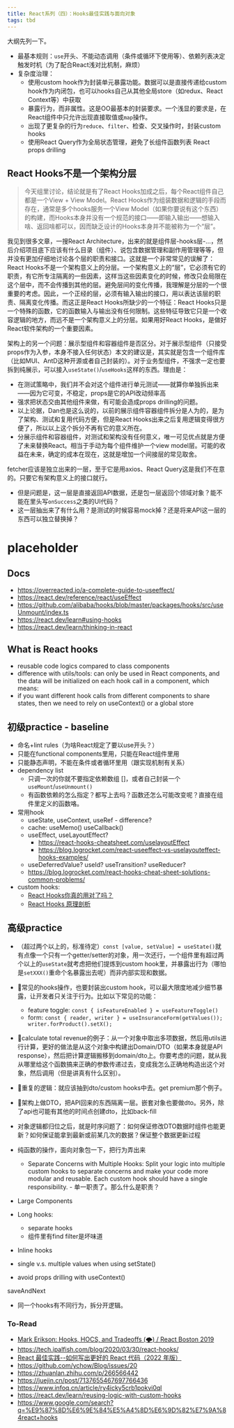 ```yaml
---
title: React系列（四）：Hooks最佳实践与面向对象
tags: tbd
---
```


大纲先列一下。

* 最基本规则：`use`开头、不能动态调用（条件或循环下使用等）、依赖列表决定触发时机（为了配合React浅对比机制，麻烦）
* 复杂度治理：
  * 使用custom hook作为封装单元暴露功能。数据可以是直接传递给custom hook作为内闭包，也可以hooks自己从其他全局store（如redux、React Context等）中获取
  * 暴露行为，而非属性。这是OO最基本的封装要求。一个浅显的要求是，在React组件中只允许出现直接取值或`map`操作。
  * 出现了更复杂的行为`reduce`、`filter`、检查、交叉操作时，封装custom hooks
  * 使用React Query作为全局状态管理，避免了长组件函数列表 React props drilling

## React Hooks不是一个架构分层

> 今天组里讨论，结论就是有了React Hooks加成之后，每个React组件自己都是一个View + View Model。React Hooks作为组装数据和逻辑的手段而存在，通常是多个hooks服务一个View Model（如果你要说有这个东西）的构建，而Hooks本身并没有一个规范的接口——即输入输出——想输入啥、返回啥都可以，因而缺乏设计的Hooks本身并不能被称为一个“层”。

我见到很多文章，一搜React Architecture，出来的就是组件层-hooks层-…，然后介绍项目底下应该有什么目录（组件）、说包含数据管理和副作用管理等等，但并没有更加仔细地讨论各个层的职责和接口。这就是一个非常常见的误解了：React Hooks不是一个架构意义上的分层。一个架构意义上的“层”，它必须有它的职责，有它所专注隔离的一些因素，这样当这些因素变化的时候，修改只会局限在这个层中，而不会传播到其他的层。避免层间的变化传播，我理解是分层的一个很重要的考虑。因此，一个正经的层，必须有输入输出的接口，用以表达该层的职责、隔离变化传播。而这正是React Hooks所缺少的一个特征：React Hooks只是一个特殊的函数，它的函数输入与输出没有任何限制。这些特征导致它只是一个收容逻辑的地方，而远不是一个架构意义上的分层。如果用好React Hooks，是做好React软件架构的一个重要因素。

架构上的另一个问题：展示型组件和容器组件是否区分。对于展示型组件（只接受props作为入参，本身不接入任何状态）本文的建议是，其实就是包含一个组件库（比如MUI、AntD这种开源或者自己封装的）。对于业务型组件，不强求一定也要拆到纯展示，可以接入`useState()`/`useHooks`这样的东西。理由是：
* 在测试策略中，我们并不会对这个组件进行单元测试——就算你单独拆出来——因为它可变，不稳定，props是它的API改动频率高
* 强求把状态交由其他组件来做，有可能会造成props drilling的问题。
* 以上论据，Dan也是这么说的，以前的展示组件容器组件拆分是人为的，是为了架构、测试和复用代码方便，但是React Hooks出来之后复用逻辑变得很方便了，所以以上这个拆分不再有它的意义所在。
* 分展示组件和容器组件，对测试和架构没有任何意义，唯一可见优点就是方便了未来替换React。相当于手动为每个组件维护一个view model层。可能的收益在未来，确定的成本在现在，这就是增加一个间接层的常见取舍。

fetcher应该是独立出来的一层，至于它是用axios、React Query这是我们不在意的。只要它有架构意义上的接口就行。
* 但是问题是，这一层是直接返回API数据，还是包一层返回个领域对象？能不能在里头写`onSuccess`之类的UI代码？
* 这一层抽出来了有什么用？是测试的时候容易mock掉？还是将来API这一层的东西可以独立替换掉？

# placeholder

## Docs
* https://overreacted.io/a-complete-guide-to-useeffect/
* https://react.dev/reference/react/useEffect
* https://github.com/alibaba/hooks/blob/master/packages/hooks/src/useUnmount/index.ts
* https://react.dev/learn#using-hooks
* https://react.dev/learn/thinking-in-react

## What is React hooks 
* reusable code logics compared to class components 
* difference with utils/tools: can only be used in React components, and the data will be initialized on each hook call in a component, which means: 
* if you want different hook calls from different components to share states, then we need to rely on useContext() or a global store

## 初级practice - baseline

* 命名+lint rules（为啥React规定了要以use开头？）
* 只能在functional components里用，只能在React组件里用
* 只能静态声明，不能在条件或者循环里用（跟实现机制有关系）
* dependency list
  * 只调一次的你就不要指定依赖数组 []，或者自己封装一个`useMount`/`useUnmount()`
  * 有函数依赖的怎么指定？都写上去吗？函数还怎么可能改变呢？直接在组件里定义的函数咯。
* 常用hook
  * useState, useContext, useRef - difference? 
  * cache: useMemo() useCallback()
  * useEffect, useLayoutEffect?
    * https://react-hooks-cheatsheet.com/uselayoutEffect
    * https://blog.logrocket.com/react-useeffect-vs-uselayouteffect-hooks-examples/
  * useDeferredValue? useId? useTransition? useReducer? 
  * https://blog.logrocket.com/react-hooks-cheat-sheet-solutions-common-problems/
* custom hooks:
  * [React Hooks你真的用对了吗？](https://reeli.github.io/blog/framework_react-hooks-use.html)
  * [React Hooks 原理剖析](https://reeli.github.io/blog/framework_react-hooks-principle.html)

## 高级practice

* （超过两个以上的，标准待定）`const [value, setValue] = useState()`就有点像一个只有一个getter/setter的对象，用一次还行，一个组件里有超过两个以上的`useState`就考虑把他们提炼到custom hook里，并暴露出行为（哪怕是`setXXX()`重命个名暴露出去呢）而非内部实现和数据。
* 🚧常见的hooks操作，也要封装出custom hook，可以最大限度地减少细节暴露，让开发者只关注于行为。比如以下常见的功能：
  * feature toggle: `const { isFeatureEnabled } = useFeatureToggle()`
  * form: `const { reader, writer } = useInsuranceForm(getValues()); writer.forProduct().setX();`
* 🚧calculate total revenue的例子：从一个对象中取出多项数据，然后用utils进行计算，更好的做法是从这个对象中构建出Domain/DTO（如果本身就是API response），然后把计算逻辑搬移到domain/dto上。你要考虑的问题，就从我从哪里给这个函数搞来正确的参数传递过去，变成我怎么正确地构造出这个对象，然后调用（但是讲真有什么区别）。
* 🚧重复的逻辑：就应该抽到dto/custom hooks中去。get premium那个例子。
* 🚧架构上做DTO，把API回来的东西隔离一层。嵌套对象也要做dto。另外，除了api也可能有其他的时间点创建dto，比如back-fill
* 对象逻辑都归位之后，就是时序问题了：如何保证修改DTO数据时组件也能更新？如何保证能拿到最新或前某几次的数据？保证整个数据更新过程

* 纯函数的操作，面向对象包一下，把行为弄出来
  * Separate Concerns with Multiple Hooks: Split your logic into multiple custom hooks to separate concerns and make your code more modular and reusable. Each custom hook should have a single responsibility. - 单一职责了。那么什么是职责？
* Large Components 
* Long hooks: 
  * separate hooks 
  * 组件里有find filter是坏味道
* Inline hooks 
* single v.s. multiple values when using setState()
* avoid props drilling with useContext()

saveAndNext
* 同一个hooks有不同行为，拆分开逻辑。

### To-Read

* [Mark Erikson: Hooks, HOCS, and Tradeoffs (🌩) / React Boston 2019](https://www.youtube.com/watch?v=xiKMbmDv-Vw)
* https://tech.ipalfish.com/blog/2020/03/30/react-hooks/
* [React 最佳实践--如何写出更好的 React 代码（2022 年版）](https://www.freecodecamp.org/chinese/news/best-practices-for-react/)
* https://github.com/ychow/Blog/issues/20
* https://zhuanlan.zhihu.com/p/266566442
* https://juejin.cn/post/7137655467697766436
* https://www.infoq.cn/article/ry4icky5crb1pokvi0ql
* https://react.dev/learn/reusing-logic-with-custom-hooks
* https://www.google.com/search?q=%E9%87%8D%E6%9E%84%E5%A4%8D%E6%9D%82%E7%9A%84react+hooks
